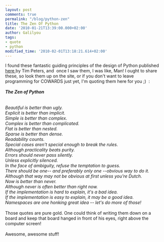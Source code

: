 ```yaml
---
layout: post
comments: true
permalink: "/blog/python-zen"
title: The Zen Of Python
date: '2010-01-21T13:39:00.000+02:00'
author: Galilyou
tags:
- quote
- python
modified_time: '2010-02-01T13:18:21.614+02:00'
---
```


I found these fantastic guiding principles of the design of Python published <a href="http://www.python.org/dev/peps/pep-0020/">here </a>by Tim Peters, and &nbsp;once I saw them, I was like, Man! I ought to share these, so look them up on the site, or if you don't want to leave programming for COWARDS just yet, I'm quoting them here for you ;) &nbsp;: <br /><br /><i><b>The Zen of Python</b></i><br /><i><br /></i><br /><i>Beautiful is better than ugly.</i><br /><i>Explicit is better than implicit.</i><br /><i>Simple is better than complex.</i><br /><i>Complex is better than complicated.</i><br /><i>Flat is better than nested.</i><br /><i>Sparse is better than dense.</i><br /><i>Readability counts.</i><br /><i>Special cases aren't special enough to break the rules.</i><br /><i>Although practicality beats purity.</i><br /><i>Errors should never pass silently.</i><br /><i>Unless explicitly silenced.</i><br /><i>In the face of ambiguity, refuse the temptation to guess.</i><br /><i>There should be one-- and preferably only one --obvious way to do it.</i><br /><i>Although that way may not be obvious at first unless you're Dutch.</i><br /><i>Now is better than never.</i><br /><i>Although never is often better than *right* now.</i><br /><i>If the implementation is hard to explain, it's a bad idea.</i><br /><i>If the implementation is easy to explain, it may be a good idea.</i><br /><i>Namespaces are one honking great idea -- let's do more of those!</i><br /><br />Those quotes are pure gold. One could think of writing them down on a board and keep that board hanged&nbsp;in front&nbsp;of his eyes, right above the computer screen!<br /><br />Awesome, awesome stuff!